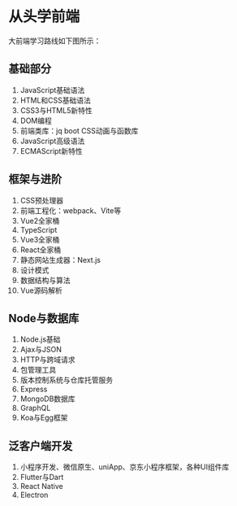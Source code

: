 # 从头学前端

大前端学习路线如下图所示：

## 基础部分

1. JavaScript基础语法
2. HTML和CSS基础语法
3. CSS3与HTML5新特性
4. DOM编程
5. 前端类库：jq boot CSS动画与函数库
6. JavaScript高级语法
7. ECMAScript新特性


## 框架与进阶

1. CSS预处理器
2. 前端工程化：webpack、Vite等
3. Vue2全家桶
4. TypeScript
5. Vue3全家桶
6. React全家桶
7. 静态网站生成器：Next.js
8. 设计模式
9. 数据结构与算法
10. Vue源码解析

## Node与数据库

1. Node.js基础
2. Ajax与JSON
3. HTTP与跨域请求
4. 包管理工具
5. 版本控制系统与仓库托管服务
6. Express
7. MongoDB数据库
8. GraphQL
9. Koa与Egg框架

## 泛客户端开发

1. 小程序开发、微信原生、uniApp、京东小程序框架，各种UI组件库
2. Flutter与Dart
3. React Native
4. Electron